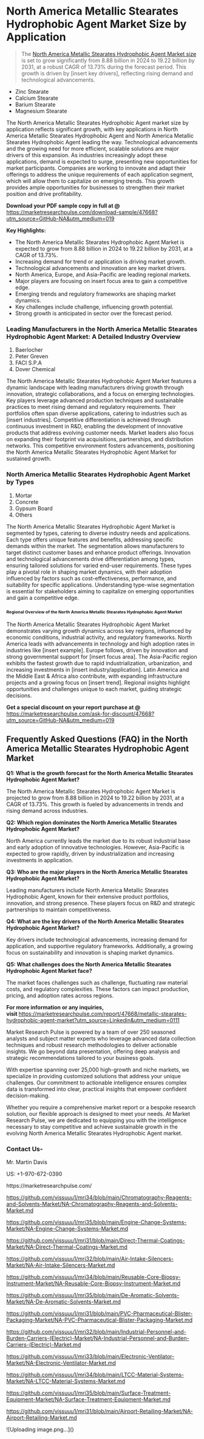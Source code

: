 <h1>North America Metallic Stearates Hydrophobic Agent Market&nbsp;Size by Application</h1><blockquote><p>The <a href="https://marketresearchpulse.com/download-sample/47668?utm_source=GitHub-NA&amp;utm_medium=019">North America Metallic Stearates Hydrophobic Agent Market size</a> is set to grow significantly from 8.88 billion in 2024 to 19.22 billion by 2031, at a robust CAGR of 13.73% during the forecast period. This growth is driven by [insert key drivers], reflecting rising demand and technological advancements.</p></blockquote><ul><li>Zinc Stearate<li> Calcium Stearate<li> Barium Stearate<li> Magnesium Stearate</li></ul><p>The North America Metallic Stearates Hydrophobic Agent market size by application reflects significant growth, with key applications in North America Metallic Stearates Hydrophobic Agent and North America Metallic Stearates Hydrophobic Agent leading the way. Technological advancements and the growing need for more efficient, scalable solutions are major drivers of this expansion. As industries increasingly adopt these applications, demand is expected to surge, presenting new opportunities for market participants. Companies are working to innovate and adapt their offerings to address the unique requirements of each application segment, which will allow them to capitalize on emerging trends. This growth provides ample opportunities for businesses to strengthen their market position and drive profitability.</p><p><strong>Download your PDF sample copy in full at @ </strong><a href="https://marketresearchpulse.com/download-sample/47668?utm_source=GitHub-NA&amp;utm_medium=019">https://marketresearchpulse.com/download-sample/47668?utm_source=GitHub-NA&amp;utm_medium=019</a></p><p><strong>Key Highlights: </strong></p><ul><li>The North America Metallic Stearates Hydrophobic Agent Market is expected to grow from 8.88 billion in 2024 to 19.22 billion by 2031, at a CAGR of 13.73%.</li><li>Increasing demand for trend or application is driving market growth.</li><li>Technological advancements and innovation are key market drivers.</li><li>North America, Europe, and Asia-Pacific are leading regional markets.</li><li>Major players are focusing on insert focus area to gain a competitive edge.</li><li>Emerging trends and regulatory frameworks are shaping market dynamics.</li><li>Key challenges include challenge, influencing growth potential.</li><li>Strong growth is anticipated in sector over the forecast period.</li></ul><h3>Leading Manufacturers in the North America Metallic Stearates Hydrophobic Agent Market: A Detailed Industry Overview</h3><ol><li>Baerlocher</li><li>Peter Greven</li><li>FACI S.P.A</li><li>Dover Chemical</li></ol><div class="flex max-w-full flex-col flex-grow"><div class="min-h-8 text-message flex w-full flex-col items-end gap-2 whitespace-normal break-words [.text-message+&amp;]:mt-5" dir="auto" data-message-author-role="assistant" data-message-id="fd8432e4-4910-450d-b182-61b7bfb0a01f" data-message-model-slug="gpt-4o"><div class="flex w-full flex-col gap-1 empty:hidden first:pt-[3px]"><div class="markdown prose w-full break-words dark:prose-invert light"><p>The North America Metallic Stearates Hydrophobic Agent Market features a dynamic landscape with leading manufacturers driving growth through innovation, strategic collaborations, and a focus on emerging technologies. Key players leverage advanced production techniques and sustainable practices to meet rising demand and regulatory requirements. Their portfolios often span diverse applications, catering to industries such as [insert industries]. Competitive differentiation is achieved through continuous investment in R&amp;D, enabling the development of innovative products that address evolving customer needs. Market leaders also focus on expanding their footprint via acquisitions, partnerships, and distribution networks. This competitive environment fosters advancements, positioning the North America Metallic Stearates Hydrophobic Agent Market for sustained growth.</p></div></div></div></div><h3>North America Metallic Stearates Hydrophobic Agent Market by Types</h3><ol><li>Mortar<li> Concrete<li> Gypsum Board<li> Others</li></ol><div class="flex max-w-full flex-col flex-grow"><div class="min-h-8 text-message flex w-full flex-col items-end gap-2 whitespace-normal break-words [.text-message+&amp;]:mt-5" dir="auto" data-message-author-role="assistant" data-message-id="084470be-0bb7-4664-bddf-5156b4f41249" data-message-model-slug="gpt-4o-mini"><div class="flex w-full flex-col gap-1 empty:hidden first:pt-[3px]"><div class="markdown prose w-full break-words dark:prose-invert light"><p>The North America Metallic Stearates Hydrophobic Agent Market is segmented by types, catering to diverse industry needs and applications. Each type offers unique features and benefits, addressing specific demands within the market. The segmentation allows manufacturers to target distinct customer bases and enhance product offerings. Innovation and technological advancements drive differentiation among types, ensuring tailored solutions for varied end-user requirements. These types play a pivotal role in shaping market dynamics, with their adoption influenced by factors such as cost-effectiveness, performance, and suitability for specific applications. Understanding type-wise segmentation is essential for stakeholders aiming to capitalize on emerging opportunities and gain a competitive edge.</p></div></div></div></div><h3><span style="font-size: 11px;">Regional Overview of the North America Metallic Stearates Hydrophobic Agent Market</span></h3><div class="flex max-w-full flex-col flex-grow"><div class="min-h-8 text-message flex w-full flex-col items-end gap-2 whitespace-normal break-words [.text-message+&amp;]:mt-5" dir="auto" data-message-author-role="assistant" data-message-id="e9038762-ce64-4e30-91c9-9bd413514231" data-message-model-slug="gpt-4o-mini"><div class="flex w-full flex-col gap-1 empty:hidden first:pt-[3px]"><div class="markdown prose w-full break-words dark:prose-invert light"><p>The North America Metallic Stearates Hydrophobic Agent Market demonstrates varying growth dynamics across key regions, influenced by economic conditions, industrial activity, and regulatory frameworks. North America leads with advancements in technology and high adoption rates in industries like [insert example]. Europe follows, driven by innovation and strong governmental support for [insert focus area]. The Asia-Pacific region exhibits the fastest growth due to rapid industrialization, urbanization, and increasing investments in [insert industry/application]. Latin America and the Middle East &amp; Africa also contribute, with expanding infrastructure projects and a growing focus on [insert trend]. Regional insights highlight opportunities and challenges unique to each market, guiding strategic decisions.</p></div></div></div></div><p><strong>Get a special discount on your report purchase at @ </strong><a href="https://marketresearchpulse.com/ask-for-discount/47668?utm_source=GitHub-NA&amp;utm_medium=019">https://marketresearchpulse.com/ask-for-discount/47668?utm_source=GitHub-NA&amp;utm_medium=019</a></p><h2>Frequently Asked Questions (FAQ) in the North America Metallic Stearates Hydrophobic Agent Market</h2><p><strong>Q1: What is the growth forecast for the North America Metallic Stearates Hydrophobic Agent Market?</strong></p><p>The North America Metallic Stearates Hydrophobic Agent Market is projected to grow from 8.88 billion in 2024 to 19.22 billion by 2031, at a CAGR of 13.73%. This growth is fueled by advancements in trends and rising demand across industries.</p><p><strong>Q2: Which region dominates the North America Metallic Stearates Hydrophobic Agent Market?</strong></p><p>North America currently leads the market due to its robust industrial base and early adoption of innovative technologies. However, Asia-Pacific is expected to grow rapidly, driven by industrialization and increasing investments in application.</p><p><strong>Q3: Who are the major players in the North America Metallic Stearates Hydrophobic Agent Market?</strong></p><p>Leading manufacturers include North America Metallic Stearates Hydrophobic Agent, known for their extensive product portfolios, innovation, and strong presence. These players focus on R&amp;D and strategic partnerships to maintain competitiveness.</p><p><strong>Q4: What are the key drivers of the North America Metallic Stearates Hydrophobic Agent Market?</strong></p><p>Key drivers include technological advancements, increasing demand for application, and supportive regulatory frameworks. Additionally, a growing focus on sustainability and innovation is shaping market dynamics.</p><p><strong>Q5: What challenges does the North America Metallic Stearates Hydrophobic Agent Market face?</strong></p><p>The market faces challenges such as challenge, fluctuating raw material costs, and regulatory complexities. These factors can impact production, pricing, and adoption rates across regions.</p><p><strong>For more information or any inquiries, visit&nbsp;</strong><a href="https://marketresearchpulse.com/report/47668/metallic-stearates-hydrophobic-agent-market?utm_source=Linkedin&utm_medium=0111">https://marketresearchpulse.com/report/47668/metallic-stearates-hydrophobic-agent-market?utm_source=Linkedin&utm_medium=0111</a></p><p>Market Research Pulse is powered by a team of over 250 seasoned analysts and subject matter experts who leverage advanced data collection techniques and robust research methodologies to deliver actionable insights. We go beyond data presentation, offering deep analysis and strategic recommendations tailored to your business goals.</p><p>With expertise spanning over 25,000 high-growth and niche markets, we specialize in providing customized solutions that address your unique challenges. Our commitment to actionable intelligence ensures complex data is transformed into clear, practical insights that empower confident decision-making.</p><p>Whether you require a comprehensive market report or a bespoke research solution, our flexible approach is designed to meet your needs. At Market Research Pulse, we are dedicated to equipping you with the intelligence necessary to stay competitive and achieve sustainable growth in the evolving North America Metallic Stearates Hydrophobic Agent market.</p><h3><strong>Contact Us-</strong></h3><p>Mr. Martin Davis</p><p>US: +1-970-672-0390</p><p>https://marketresearchpulse.com/</p><p><a href="https://github.com/vissuuu1/mri34/blob/main/Chromatography-Reagents-and-Solvents-Market/NA-Chromatography-Reagents-and-Solvents-Market.md">https://github.com/vissuuu1/mri34/blob/main/Chromatography-Reagents-and-Solvents-Market/NA-Chromatography-Reagents-and-Solvents-Market.md</a></p><p><a href="https://github.com/vissuuu1/mri35/blob/main/Engine-Change-Systems-Market/NA-Engine-Change-Systems-Market.md">https://github.com/vissuuu1/mri35/blob/main/Engine-Change-Systems-Market/NA-Engine-Change-Systems-Market.md</a></p><p><a href="https://github.com/vissuuu1/mri31/blob/main/Direct-Thermal-Coatings-Market/NA-Direct-Thermal-Coatings-Market.md">https://github.com/vissuuu1/mri31/blob/main/Direct-Thermal-Coatings-Market/NA-Direct-Thermal-Coatings-Market.md</a></p><p><a href="https://github.com/vissuuu1/mri32/blob/main/Air-Intake-Silencers-Market/NA-Air-Intake-Silencers-Market.md">https://github.com/vissuuu1/mri32/blob/main/Air-Intake-Silencers-Market/NA-Air-Intake-Silencers-Market.md</a></p><p><a href="https://github.com/vissuuu1/mri34/blob/main/Reusable-Core-Biopsy-Instrument-Market/NA-Reusable-Core-Biopsy-Instrument-Market.md">https://github.com/vissuuu1/mri34/blob/main/Reusable-Core-Biopsy-Instrument-Market/NA-Reusable-Core-Biopsy-Instrument-Market.md</a></p><p><a href="https://github.com/vissuuu1/mri35/blob/main/De-Aromatic-Solvents-Market/NA-De-Aromatic-Solvents-Market.md">https://github.com/vissuuu1/mri35/blob/main/De-Aromatic-Solvents-Market/NA-De-Aromatic-Solvents-Market.md</a></p><p><a href="https://github.com/vissuuu1/mri31/blob/main/PVC-Pharmaceutical-Blister-Packaging-Market/NA-PVC-Pharmaceutical-Blister-Packaging-Market.md">https://github.com/vissuuu1/mri31/blob/main/PVC-Pharmaceutical-Blister-Packaging-Market/NA-PVC-Pharmaceutical-Blister-Packaging-Market.md</a></p><p><a href="https://github.com/vissuuu1/mri32/blob/main/Industrial-Personnel-and-Burden-Carriers-(Electric)-Market/NA-Industrial-Personnel-and-Burden-Carriers-(Electric)-Market.md">https://github.com/vissuuu1/mri32/blob/main/Industrial-Personnel-and-Burden-Carriers-(Electric)-Market/NA-Industrial-Personnel-and-Burden-Carriers-(Electric)-Market.md</a></p><p><a href="https://github.com/vissuuu1/mri33/blob/main/Electronic-Ventilator-Market/NA-Electronic-Ventilator-Market.md">https://github.com/vissuuu1/mri33/blob/main/Electronic-Ventilator-Market/NA-Electronic-Ventilator-Market.md</a></p><p><a href="https://github.com/vissuuu1/mri34/blob/main/LTCC-Material-Systems-Market/NA-LTCC-Material-Systems-Market.md">https://github.com/vissuuu1/mri34/blob/main/LTCC-Material-Systems-Market/NA-LTCC-Material-Systems-Market.md</a></p><p><a href="https://github.com/vissuuu1/mri35/blob/main/Surface-Treatment-Equipment-Market/NA-Surface-Treatment-Equipment-Market.md">https://github.com/vissuuu1/mri35/blob/main/Surface-Treatment-Equipment-Market/NA-Surface-Treatment-Equipment-Market.md</a></p><p><a href="https://github.com/vissuuu1/mri31/blob/main/Airport-Retailing-Market/NA-Airport-Retailing-Market.md">https://github.com/vissuuu1/mri31/blob/main/Airport-Retailing-Market/NA-Airport-Retailing-Market.md</a></p>
![Uploading image.png…]()

